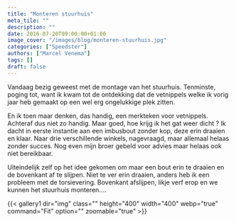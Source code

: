 ```yaml
---
title: "Monteren stuurhuis"
meta_tile: ""
description: ""
date: 2016-07-20T09:00:00+01:00
image_cover: "/images/blog/monteren-stuurhuis.jpg"
categories: ["Speedster"]
authors: ["Marcel Venema"] 
tags: []
draft: false
---
```


Vandaag bezig geweest met de montage van het stuurhuis. Tenminste, poging tot, want ik kwam tot de ontdekking dat de vetnippels welke ik vorig jaar heb gemaakt op een wel erg ongelukkige plek zitten.

En ik toen maar denken, das handig, een merkteken voor vetnippels. Achteraf dus niet zo handig. Maar goed, hoe krijg ik het gat weer dicht ? Ik dacht in eerste instantie aan een imbusbout zonder kop, deze erin draaien en klaar. Naar drie verschillende winkels, nagevraagd, maar allemaal helaas zonder succes. Nog even mijn broer gebeld voor advies maar helaas ook niet bereikbaar.

Uiteindelijk zelf op het idee gekomen om maar een bout erin te draaien en de bovenkant af te slijpen. Niet te ver erin draaien, anders heb ik een probleem met de torsievering. Bovenkant afslijpen, likje verf erop en we kunnen het stuurhuis monteren....

{{< gallery1 dir="img" class="" height="400" width="400" webp="true" command="Fit" option="" zoomable="true" >}}

&nbsp;
